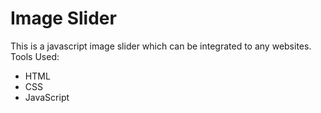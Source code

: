 # Image Slider

This is a javascript image slider which can be integrated to any websites.<br/>
Tools Used:
* HTML
* CSS
* JavaScript

    
